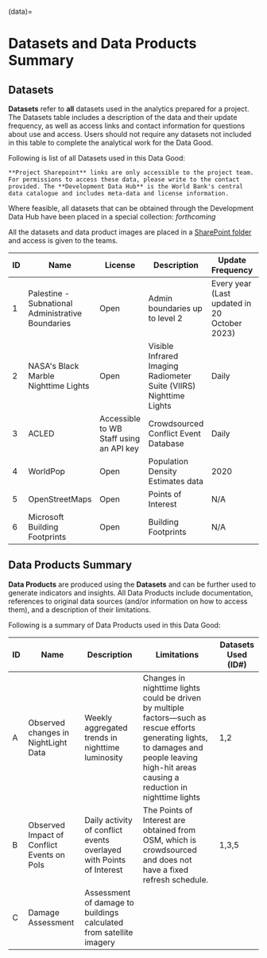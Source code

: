 (data)=

# Datasets and Data Products Summary

## Datasets

**Datasets** refer to **all** datasets used in the analytics prepared for a project. The Datasets table includes a description of the data and their update frequency, as well as access links and contact information for questions about use and access. Users should not require any datasets not included in this table to complete the analytical work for the Data Good.

Following is list of all Datasets used in this Data Good:

```{note}
**Project Sharepoint** links are only accessible to the project team. For permissions to access these data, please write to the contact provided. The **Development Data Hub** is the World Bank's central data catalogue and includes meta-data and license information.
```

Where feasible, all datasets that can be obtained through the Development Data Hub have been placed in a special collection: *forthcoming*

All the datasets and data product images are placed in a [SharePoint folder]([Continue](https://worldbankgroup.sharepoint.com.mcas.ms/teams/DevelopmentDataPartnershipCommunity-WBGroup/Shared%20Documents/Forms/AllItems.aspx?csf=1&web=1&e=Yvwh8r&cid=fccdf23e%2D94d5%2D48bf%2Db75d%2D0af291138bde&FolderCTID=0x012000CFAB9FF0F938A64EBB297E7E16BDFCFD&id=%2Fteams%2FDevelopmentDataPartnershipCommunity%2DWBGroup%2FShared%20Documents%2FProjects%2FData%20Lab%2FGaza%20Israel%20Conflict%20Impact%20Analysis&viewid=80cdadb3%2D8bb3%2D47ae%2D8b18%2Dc1dd89c373c5)) and access is given to the teams. 

| ID  | Name                                              | License                                 | Description                                                        | Update Frequency                             | Access                                                                        | Contact                                                                                                     |
| --- | ------------------------------------------------- | --------------------------------------- | ------------------------------------------------------------------ | -------------------------------------------- | ----------------------------------------------------------------------------- | ----------------------------------------------------------------------------------------------------------- |
| 1   | Palestine - Subnational Administrative Boundaries | Open                                    | Admin boundaries up to level 2                                     | Every year (Last updated in 20 October 2023) | [HDX](https://data.humdata.org/dataset/cod-ab-pse)                            | [Data Lab](mailto:datalab@worldbank.org)                                                                    |
| 2   | NASA's Black Marble Nighttime Lights              | Open                                    | Visible Infrared Imaging Radiometer Suite (VIIRS) Nighttime Lights | Daily                                        | [NASA's Black Marble](http://blackmarble.gsfc.nasa.gov)                       | [Geospatial Operations Support Team](mailto:gost@worldbank.org) or [Data Lab](mailto:datalab@worldbank.org) |
| 3   | ACLED                                             | Accessible to WB Staff using an API key | Crowdsourced Conflict Event Database                               | Daily                                        | [ACLED Data Export Tool](https://acleddata.com/data-export-tool/)             | [Data Lab](mailto:datalab@worldbank.org)                                                                    |
| 4   | WorldPop                                          | Open                                    | Population Density Estimates data                                  | 2020                                         | [WorldPop](https://hub.worldpop.org/geodata/summary?id=46388)                 | [Data Lab](mailto:datalab@worldbank.org)                                                                    |
| 5   | OpenStreetMaps                                    | Open                                    | Points of Interest                                                 | N/A                                          | [HdX](https://data.humdata.org/search?q=palestine&ext_search_source=main-nav) | [Data Lab](mailto:datalab@worldbank.org)                                                                    |
| 6   | Microsoft Building Footprints                     | Open                                    | Building Footprints                                                | N/A                                          | [GitHub](https://github.com/microsoft/GlobalMLBuildingFootprints)             | [Data Lab](mailto:datalab@worldbank.org)                                                                    |

## Data Products Summary

**Data Products** are produced using the **Datasets** and can be further used to generate indicators and insights. All Data Products include documentation, references to original data sources (and/or information on how to access them), and a description of their limitations.

Following is a summary of Data Products used in this Data Good:

| ID  | Name                                       | Description                                                         | Limitations                                                                                                                                                                                    | Datasets Used (ID#) |
| --- | ------------------------------------------ | ------------------------------------------------------------------- | ---------------------------------------------------------------------------------------------------------------------------------------------------------------------------------------------- | -------------------------------- |
| A   | Observed changes in NightLight Data        | Weekly aggregated trends in nighttime luminosity                    | Changes in nighttime lights could be driven by multiple factors—such as rescue efforts generating lights, to damages and people leaving high-hit areas causing a reduction in nighttime lights | 1,2                              |
| B   | Observed Impact of Conflict Events on PoIs | Daily activity of conflict events overlayed with Points of Interest | The Points of Interest are obtained from OSM, which is crowdsourced and does not have a fixed refresh schedule.                                                                                | 1,3,5                            |
| C   | Damage Assessment                          | Assessment of damage to buildings calculated from satellite imagery |                                                                                                                                                                                                |                                  |
